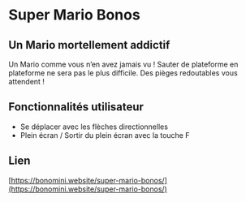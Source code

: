 # Super Mario Bonos

## Un Mario mortellement addictif

Un Mario comme vous n’en avez jamais vu ! Sauter de plateforme en plateforme ne sera pas le plus difficile. Des pièges redoutables vous attendent !

## Fonctionnalités utilisateur

- Se déplacer avec les flèches directionnelles
- Plein écran / Sortir du plein écran avec la touche F

## Lien

[https://bonomini.website/super-mario-bonos/](https://bonomini.website/super-mario-bonos/)
